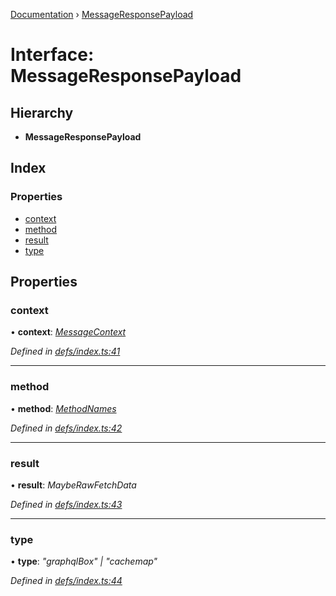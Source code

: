 [Documentation](../README.md) › [MessageResponsePayload](messageresponsepayload.md)

# Interface: MessageResponsePayload

## Hierarchy

* **MessageResponsePayload**

## Index

### Properties

* [context](messageresponsepayload.md#context)
* [method](messageresponsepayload.md#method)
* [result](messageresponsepayload.md#result)
* [type](messageresponsepayload.md#type)

## Properties

###  context

• **context**: *[MessageContext](messagecontext.md)*

*Defined in [defs/index.ts:41](https://github.com/badbatch/graphql-box/blob/7c48d653/packages/worker-client/src/defs/index.ts#L41)*

___

###  method

• **method**: *[MethodNames](../README.md#methodnames)*

*Defined in [defs/index.ts:42](https://github.com/badbatch/graphql-box/blob/7c48d653/packages/worker-client/src/defs/index.ts#L42)*

___

###  result

• **result**: *MaybeRawFetchData*

*Defined in [defs/index.ts:43](https://github.com/badbatch/graphql-box/blob/7c48d653/packages/worker-client/src/defs/index.ts#L43)*

___

###  type

• **type**: *"graphqlBox" | "cachemap"*

*Defined in [defs/index.ts:44](https://github.com/badbatch/graphql-box/blob/7c48d653/packages/worker-client/src/defs/index.ts#L44)*
